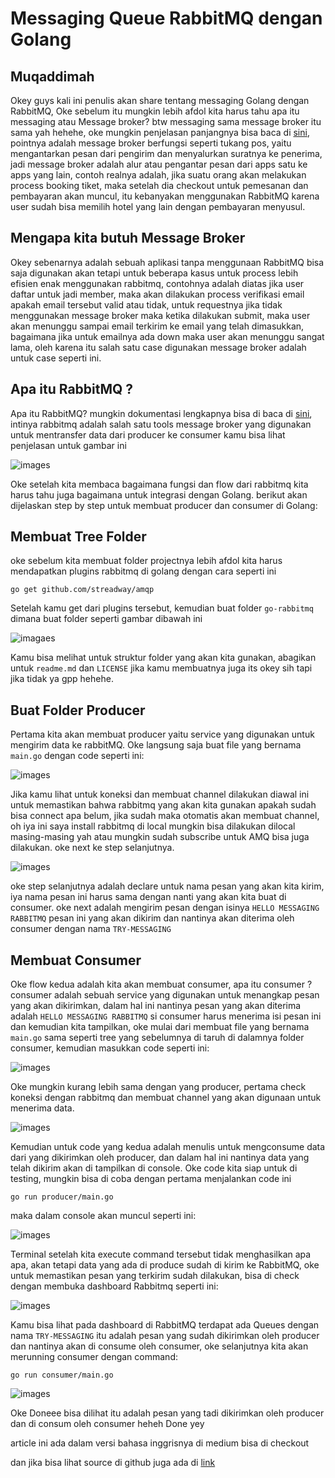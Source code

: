 # Messaging Queue RabbitMQ dengan Golang

## Muqaddimah 

Okey guys kali ini penulis akan share tentang messaging Golang dengan RabbitMQ, Oke sebelum itu mungkin lebih afdol kita harus tahu apa itu messaging atau Message broker? btw messaging sama message broker itu sama yah hehehe, oke mungkin penjelasan panjangnya bisa baca di [sini](https://en.wikipedia.org/wiki/Message_broker), pointnya adalah message broker berfungsi seperti tukang pos, yaitu mengantarkan pesan dari pengirim dan menyalurkan suratnya ke penerima, jadi message broker adalah alur atau pengantar pesan dari apps satu ke apps yang lain, contoh realnya adalah, jika suatu orang akan melakukan process booking tiket, maka setelah dia checkout untuk pemesanan dan pembayaran akan muncul, itu kebanyakan menggunakan RabbitMQ karena user sudah bisa memilih hotel yang lain dengan pembayaran menyusul. 

## Mengapa kita butuh Message Broker

Okey sebenarnya adalah sebuah aplikasi tanpa menggunaan RabbitMQ bisa saja digunakan akan tetapi untuk beberapa kasus untuk process lebih efisien enak menggunakan rabbitmq, contohnya adalah diatas jika user daftar untuk jadi member, maka akan dilakukan process verifikasi email apakah email tersebut valid atau tidak, untuk requestnya jika tidak menggunakan message broker maka ketika dilakukan submit, maka user akan menunggu sampai email terkirim ke email yang telah dimasukkan, bagaimana jika untuk emailnya ada down maka user akan menunggu sangat lama, oleh karena itu salah satu case digunakan message broker adalah untuk case seperti ini.

## Apa itu RabbitMQ ?

Apa itu RabbitMQ? mungkin dokumentasi lengkapnya bisa di baca di [sini](https://www.rabbitmq.com/), intinya rabbitmq adalah salah satu tools message broker yang digunakan untuk mentransfer data dari producer ke consumer kamu bisa lihat penjelasan untuk gambar ini 

![images](https://cdn-images-1.medium.com/max/1600/1*Wa0SEbQGo_XE6TxFDProVQ.png)

Oke setelah kita membaca bagaimana fungsi dan flow dari rabbitmq kita harus tahu juga bagaimana untuk integrasi dengan Golang. berikut akan dijelaskan step by step untuk membuat producer dan consumer di Golang:

## Membuat Tree Folder 

oke sebelum kita membuat folder projectnya lebih afdol kita harus mendapatkan plugins rabbitmq di golang dengan cara seperti ini 

`go get github.com/streadway/amqp`

Setelah kamu get dari plugins tersebut, kemudian buat folder `go-rabbitmq` dimana buat folder seperti gambar dibawah ini 

![imagaes](https://cdn-images-1.medium.com/max/1200/1*H7ZwKY5ixbFHPhvI-cKuCw.png)

Kamu bisa melihat untuk struktur folder yang akan kita gunakan, abagikan untuk `readme.md` dan `LICENSE` jika kamu membuatnya juga its okey sih tapi jika tidak ya gpp hehehe.

## Buat Folder Producer 

Pertama kita akan membuat producer yaitu service yang digunakan untuk mengirim data ke rabbitMQ. Oke langsung saja buat file yang bernama `main.go` dengan code seperti ini: 

![images](https://i.imgur.com/mhMJMbb.png)

Jika kamu lihat untuk koneksi dan membuat channel dilakukan diawal ini untuk memastikan bahwa rabbitmq yang akan kita gunakan apakah sudah bisa connect apa belum, jika sudah maka otomatis akan membuat channel, oh iya ini saya install rabbitmq di local mungkin bisa dilakukan dilocal masing-masing yah atau mungkin sudah subscribe untuk AMQ bisa juga dilakukan. oke next ke step selanjutnya.

![images](https://i.imgur.com/gbQMUqO.png)

oke step selanjutnya adalah declare untuk nama pesan yang akan kita kirim, iya nama pesan ini harus sama dengan nanti yang akan kita buat di consumer. oke next adalah mengirim pesan dengan isinya `HELLO MESSAGING RABBITMQ` pesan ini yang akan dikirim dan nantinya akan diterima oleh consumer dengan nama `TRY-MESSAGING` 

## Membuat Consumer

Oke flow kedua adalah kita akan membuat consumer, apa itu consumer ? consumer adalah sebuah service yang digunakan untuk menangkap pesan yang akan dikirimkan, dalam hal ini nantinya pesan yang akan diterima adalah `HELLO MESSAGING RABBITMQ` si consumer harus menerima isi pesan ini dan kemudian kita tampilkan, oke mulai dari membuat file yang bernama `main.go` sama seperti tree yang sebelumnya di taruh di dalamnya folder consumer, kemudian masukkan code seperti ini:

![images](https://i.imgur.com/58bGijh.png)

Oke mungkin kurang lebih sama dengan yang producer, pertama check koneksi dengan rabbitmq dan membuat channel yang akan digunaan untuk menerima data.

![images](https://i.imgur.com/TBwm82u.png)

Kemudian untuk code yang kedua adalah menulis untuk mengconsume data dari yang dikirimkan oleh producer, dan dalam hal ini nantinya data yang telah dikirim akan di tampilkan di console. Oke code kita siap untuk di testing, mungkin bisa di coba dengan pertama menjalankan code ini 

`go run producer/main.go`

maka dalam console akan muncul seperti ini: 

![images](https://cdn-images-1.medium.com/max/2400/1*LG_CTtLCi00eGA7AF8robw.png)

Terminal setelah kita execute command tersebut tidak menghasilkan apa apa, akan tetapi data yang ada di produce sudah di kirim ke RabbitMQ, oke untuk memastikan pesan yang terkirim sudah dilakukan, bisa di check dengan membuka dashboard Rabbitmq seperti ini: 

![images](https://cdn-images-1.medium.com/max/1600/1*FoXQEriHWR_r8GvYtrQ2QQ.png)

Kamu bisa lihat pada dashboard di RabbitMQ terdapat ada Queues dengan nama `TRY-MESSAGING` itu adalah pesan yang sudah dikirimkan oleh producer dan nantinya akan di consume oleh consumer, oke selanjutnya kita akan merunning consumer dengan command:

`go run consumer/main.go`

![images](https://cdn-images-1.medium.com/max/2400/1*yLd_lfm2pP03B-NEZ0IOmw.png)

Oke Doneee bisa dilihat itu adalah pesan yang tadi dikirimkan oleh producer dan di consum oleh consumer heheh Done yey

article ini ada dalam versi bahasa inggrisnya di medium bisa di checkout

dan jika bisa lihat source di github juga ada di [link](https://github.com/cakazies/go-rabbitmq)